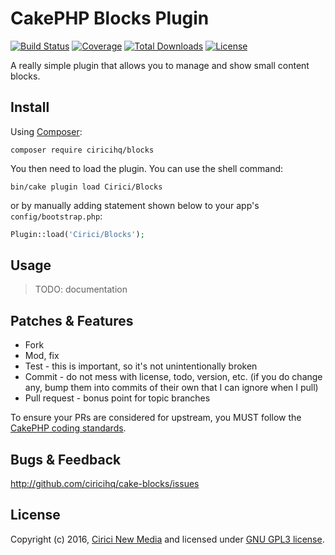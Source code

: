 CakePHP Blocks Plugin
=====================

[![Build Status](https://img.shields.io/travis/ciricihq/cake-blocks/master.svg?style=flat-square)](https://travis-ci.org/ciricihq/cake-blocks)
[![Coverage](https://img.shields.io/codecov/c/github/ciricihq/cake-blocks.svg?style=flat-square)](https://codecov.io/github/ciricihq/cake-blocks)
[![Total Downloads](https://img.shields.io/packagist/dt/ciricihq/cake-blocks.svg?style=flat-square)](https://packagist.org/packages/ciricihq/blocks)
[![License](https://img.shields.io/github/license/ciricihq/cake-blocks.svg)](LICENSE.md)

A really simple plugin that allows you to manage and show small content blocks.

Install
-------

Using [Composer][composer]:

```
composer require ciricihq/blocks
```

You then need to load the plugin. You can use the shell command:

```
bin/cake plugin load Cirici/Blocks
```

or by manually adding statement shown below to your app's `config/bootstrap.php`:

```php
Plugin::load('Cirici/Blocks');
```

Usage
-----

> TODO: documentation

Patches & Features
------------------

* Fork
* Mod, fix
* Test - this is important, so it's not unintentionally broken
* Commit - do not mess with license, todo, version, etc. (if you do change any, bump them into commits of
their own that I can ignore when I pull)
* Pull request - bonus point for topic branches

To ensure your PRs are considered for upstream, you MUST follow the [CakePHP coding standards][standards].

Bugs & Feedback
---------------

http://github.com/ciricihq/cake-blocks/issues

License
-------

Copyright (c) 2016, [Cirici New Media][cirici] and licensed under [GNU GPL3 license][gnu].

[cakephp]:http://cakephp.org
[composer]:http://getcomposer.org
[gnu]:LICENSE.md
[cirici]:https://cirici.com
[standards]:http://book.cakephp.org/3.0/en/contributing/cakephp-coding-conventions.html
